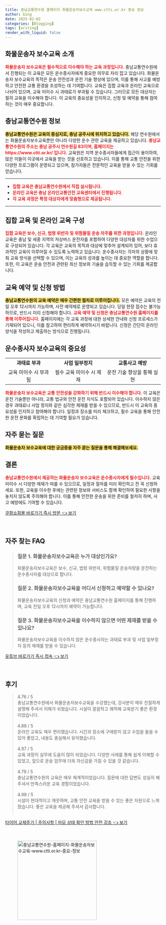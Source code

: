 ```yaml
---
title: 충남교통연수원 홈페이지 화물운송자보수교육 www.ctti.or.kr 중요 정보
author: bing
date: 2025-02-02
categories: [Blogging]
tags: [writing]
render_with_liquid: false
---
```



<h2 id='화물운송자보수교육_소개'>화물운송자 보수교육 소개</h2>

<p><b><span style="color: #ee2323;">화물운송자 보수교육은 필수적으로 이수해야 하는 교육 과정입니다.</span></b> 충남교통연수원에서 진행되는 이 교육은 모든 운수종사자에게 중요한 의무로 자리 잡고 있습니다. 화물운송자 보수교육의 목적은 운송 안전성과 운전 기술 향상에 있으며, 이를 통해 사고를 예방하고 안전한 교통 환경을 조성하는 데 기여합니다. 교육은 집합 교육과 온라인 교육으로 나뉘어 있으며, 교육 미이수 시 과태료가 부과될 수 있습니다. 그러므로 모든 대상자는 필히 교육을 이수해야 합니다. 이 교육의 중요성을 인지하고, 신청 및 예약을 통해 참여하는 것이 매우 중요합니다.</p>

<h2 id='충남교통연수원_정보'>충남교통연수원 정보</h2>

<p><b><span style="background-color: #ffe066;">충남교통연수원은 교육의 중심지로, 충남 공주시에 위치하고 있습니다.</span></b> 해당 연수원에서는 화물운송자보수교육뿐만 아니라 다양한 운수 관련 교육을 제공하고 있습니다. <b><span style="color: #ee2323;">충남교통연수원의 주소는 충남 공주시 연수원길 83이며, 홈페이지는 https://www.ctti.or.kr/ 입니다.</span></b> 교육원은 지역 운수종사자들에게 접근이 용이하여, 많은 이들이 이곳에서 교육을 받는 것을 선호하고 있습니다. 이를 통해 교통 안전을 위한 다양한 프로그램이 운영되고 있으며, 참가자들은 전문적인 교육을 받을 수 있는 기회를 얻습니다.</p>

<hr />

<ul>
    <li><b><span style="color: #ee2323;">집합 교육은 충남교통연수원에서 직접 실시됩니다.</span></b></li>
    <li><b><span style="color: #ee2323;">온라인 교육은 충남 온라인교통안전 교육센터에서 진행됩니다.</span></b></li>
    <li><b><span style="color: #ee2323;">각 교육 과정은 특정 대상자에게 맞춤형으로 제공됩니다.</span></b></li>
</ul>

<hr />

<h2 id='집합_및_온라인_교육_구성'>집합 교육 및 온라인 교육 구성</h2>

<p><b><span style="color: #ee2323;">집합 교육은 보수, 신규, 법령 위반자 및 위험물질 운송 차주를 위한 과정입니다.</span></b> 온라인 교육은 충남 및 세종 지역의 저상버스 운전자를 포함하여 다양한 대상자를 위한 수업으로 구성되어 있습니다. 각 교육은 교육의 목적과 대상에 맞추어 설계되어 있어, 보다 효과적인 교육이 이루어질 수 있도록 노력하고 있습니다. 운수종사자는 각자의 상황에 맞춰 교육 방식을 선택할 수 있으며, 이는 교육의 성과를 높이는 데 중요한 역할을 합니다. 또한, 이 교육은 운송 안전과 관련된 최신 정보와 기술을 습득할 수 있는 기회를 제공합니다.</p>

<h2 id='예약_신청_방법'>교육 예약 및 신청 방법</h2>

<p><b><span style="background-color: #ffe066;">충남교통연수원의 교육 예약은 매우 간편한 절차로 이루어집니다.</span></b> 모든 예약은 교육의 전일 오후 12시까지 가능하며, 사전 예약제로 운영되고 있습니다. 당일 현장 접수는 불가능하므로, 반드시 미리 신청해야 합니다. <b><span style="color: #ee2323;">교육 예약 및 신청은 충남교통연수원 홈페이지를 통해 이루어집니다.</span></b> 홈페이지에는 각 교육 과정에 대한 상세한 안내와 신청 프로세스가 기재되어 있으니, 이를 참고하여 편리하게 예약하시기 바랍니다. 신청은 간단히 온라인 양식을 작성하고 제출하는 방식으로 진행됩니다.</p>

<h2 id='운수종사자_보수교육의_중요성'>운수종사자 보수교육의 중요성</h2>

<table>
    <tr>
        <td style="text-align: center; height: 17px;"><b>과태료 부과</b></td>
        <td style="text-align: center; height: 17px;"><b>사업 일부정지</b></td>
        <td style="text-align: center; height: 17px;"><b>교통사고 예방</b></td>
    </tr>
    <tr>
        <td style="text-align: center; height: 17px;">교육 미이수 시 부과됨</td>
        <td style="text-align: center; height: 17px;">필수 교육 미이수 시 제재</td>
        <td style="text-align: center; height: 17px;">운전 기술 향상을 통해 실현</td>
    </tr>
</table>

<p><b><span style="color: #ee2323;">화물운송자 보수교육은 교통 안전성을 강화하기 위해 반드시 이수해야 합니다.</span></b> 이 교육은 운전 기술뿐만 아니라, 교통 법규와 안전 운전 지식도 포함되어 있습니다. 이수하지 않은 경우 과태료나 사업 정지와 같은 심각한 제재를 받을 수 있으므로, 반드시 이 교육의 중요성을 인지하고 참여해야 합니다. 일정과 장소를 미리 체크하고, 필수 교육을 통해 안전한 운전 문화를 확립하는 데 기여할 필요가 있습니다.</p>

<h2 id='자주_묻는_질문'>자주 묻는 질문</h2>

<p><b><span style="background-color: #ffe066;">화물운송자 보수교육에 대한 궁금증을 자주 묻는 질문을 통해 해결해보세요.</span></b></p>

<h2 id='결론'>결론</h2>

<p><b><span style="color: #ee2323;">충남교통연수원에서 제공하는 화물운송자 보수교육은 운수종사자에게 필수입니다.</span></b> 교육 미이수 시 다양한 제재가 따를 수 있으므로, 일정과 절차를 미리 확인하고 전 꼭 신청하세요. 또한, 교육을 이수한 후에는 관련된 정보와 서비스도 함께 확인하여 필요한 사항을 놓치지 않도록 주의해야 합니다. 이를 통해 안전한 운송을 위한 준비를 철저히 하며, 사고 예방에도 기여할 수 있습니다.</p>


<p><a class="click-button" title="쿠팡쇼핑몰 바로가기 즉시 방문" href="https://greenforu.github.io/posts/%EC%BF%A0%ED%8C%A1%EC%87%BC%ED%95%91%EB%AA%B0-%EB%B0%94%EB%A1%9C%EA%B0%80%EA%B8%B0-%EC%A6%89%EC%8B%9C-%EB%B0%A9%EB%AC%B8/" rel="dofollow">쿠팡쇼핑몰 바로가기 즉시 방문 👈 보기</a></p><br>
<h2 id='자주_찾는_FAQ'>자주 찾는 FAQ</h2>
<div itemscope="" itemtype="https://schema.org/FAQPage"> 
<blockquote> 
<div itemscope="" itemprop="mainEntity" itemtype="https://schema.org/Question"> 
<h3 itemprop="name">질문 1. 화물운송자보수교육은 누가 대상인가요?</h3> 
<div itemscope="" itemprop="acceptedAnswer" itemtype="https://schema.org/Answer"> 
<span itemprop="text"> 
<p>화물운송자보수교육은 보수, 신규, 법령 위반자, 위험물질 운송차량을 운전하는 운수종사자를 대상으로 합니다.</p> 
</span> 
</div> 
</div> 

<div itemscope="" itemprop="mainEntity" itemtype="https://schema.org/Question"> 
<h3 itemprop="name">질문 2. 화물운송자보수교육을 어디서 신청하고 예약할 수 있나요?</h3> 
<div itemscope="" itemprop="acceptedAnswer" itemtype="https://schema.org/Answer"> 
<span itemprop="text"> 
<p>화물운송자보수교육의 신청과 예약은 충남교통연수원 홈페이지를 통해 진행하며, 교육 전일 오후 12시까지 예약이 가능합니다.</p> 
</span> 
</div> 
</div> 

<div itemscope="" itemprop="mainEntity" itemtype="https://schema.org/Question"> 
<h3 itemprop="name">질문 3. 화물운송자보수교육을 이수하지 않으면 어떤 제재를 받을 수 있나요?</h3> 
<div itemscope="" itemprop="acceptedAnswer" itemtype="https://schema.org/Answer"> 
<span itemprop="text"> 
<p>화물운송자보수교육을 이수하지 않은 운수종사자는 과태료 부과 및 사업 일부정지 등의 제재를 받을 수 있습니다.</p> 
</span> 
</div> 
</div> 
</blockquote> 
</div>
<p><a class="click-button" title="유튜브 바로가기 즉시 접속" href="https://greenforu.github.io/posts/%EC%9C%A0%ED%8A%9C%EB%B8%8C-%EB%B0%94%EB%A1%9C%EA%B0%80%EA%B8%B0-%EC%A6%89%EC%8B%9C-%EC%A0%91%EC%86%8D/" rel="dofollow">유튜브 바로가기 즉시 접속 👈 보기</a></p><br>
<h2 id='후기'>후기</h2>
<div itemscope itemtype="https://schema.org/Product">
  <blockquote>
  <div itemprop="review" itemscope itemtype="https://schema.org/Review">
      <div itemprop="reviewRating" itemscope itemtype="https://schema.org/Rating"> <span itemprop="ratingValue">4.76</span> / <span itemprop="bestRating">5</span> </div>
      <span itemprop="reviewBody">충남교통연수원에서 화물운송자보수교육을 수강했는데, 강사분이 매우 친절하게 설명해 주셔서 이해가 쉬웠습니다. 시설이 깔끔하고 쾌적해 교육받기 좋은 환경이었습니다.</span>
  </div>
  <br>
  <div itemprop="review" itemscope itemtype="https://schema.org/Review">
      <div itemprop="reviewRating" itemscope itemtype="https://schema.org/Rating"> <span itemprop="ratingValue">4.88</span> / <span itemprop="bestRating">5</span> </div>
      <span itemprop="reviewBody">온라인 교육도 매우 편리했습니다. 시간과 장소에 구애받지 않고 수업을 들을 수 있어 좋았고, 내용도 충실해서 유익했습니다.</span>
  </div>
  <br>
  <div itemprop="review" itemscope itemtype="https://schema.org/Review">
      <div itemprop="reviewRating" itemscope itemtype="https://schema.org/Rating"> <span itemprop="ratingValue">4.97</span> / <span itemprop="bestRating">5</span> </div>
      <span itemprop="reviewBody">교육 과정이 실무에 도움이 많이 되었습니다. 다양한 사례를 통해 쉽게 이해할 수 있었고, 앞으로 운송 업무에 더욱 자신감을 가질 수 있을 것 같습니다.</span>
  </div>
  <br>
  <div itemprop="review" itemscope itemtype="https://schema.org/Review">
      <div itemprop="reviewRating" itemscope itemtype="https://schema.org/Rating"> <span itemprop="ratingValue">4.79</span> / <span itemprop="bestRating">5</span> </div>
      <span itemprop="reviewBody">충남교통연수원의 교육은 매우 체계적이었습니다. 질문에 대한 답변도 성실히 해주셔서 만족스러운 교육 경험이었습니다.</span>
  </div>
  <br>
  <div itemprop="review" itemscope itemtype="https://schema.org/Review">
      <div itemprop="reviewRating" itemscope itemtype="https://schema.org/Rating"> <span itemprop="ratingValue">4.98</span> / <span itemprop="bestRating">5</span> </div>
      <span itemprop="reviewBody">시설이 현대적이고 깨끗하며, 교통 안전 교육을 받을 수 있는 좋은 자원으로 느껴졌습니다. 좋은 교육을 제공해 주셔서 감사합니다.</span>
  </div>
  <br>
  </blockquote>
</div>
<p><a class="click-button" title="타이어 교체주기 | 주의사항 | 마모 상태 확인 방법 안전 강조" href="https://greenforu.github.io/posts/%ED%83%80%EC%9D%B4%EC%96%B4-%EA%B5%90%EC%B2%B4%EC%A3%BC%EA%B8%B0-%EC%A3%BC%EC%9D%98%EC%82%AC%ED%95%AD-%EB%A7%88%EB%AA%A8-%EC%83%81%ED%83%9C-%ED%99%95%EC%9D%B8-%EB%B0%A9%EB%B2%95-%EC%95%88%EC%A0%84-%EA%B0%95%EC%A1%B0/" rel="dofollow">타이어 교체주기 | 주의사항 | 마모 상태 확인 방법 안전 강조 👈 보기</a></p><br>
<figure class="image"><img src="https://greenforu.github.io/assets/img/thumbnail/충남교통연수원-홈페이지-화물운송자보수교육-www.ctti.or.kr-중요-정보.webp" alt="충남교통연수원-홈페이지-화물운송자보수교육-www.ctti.or.kr-중요-정보" width="256" height="256"></figure>